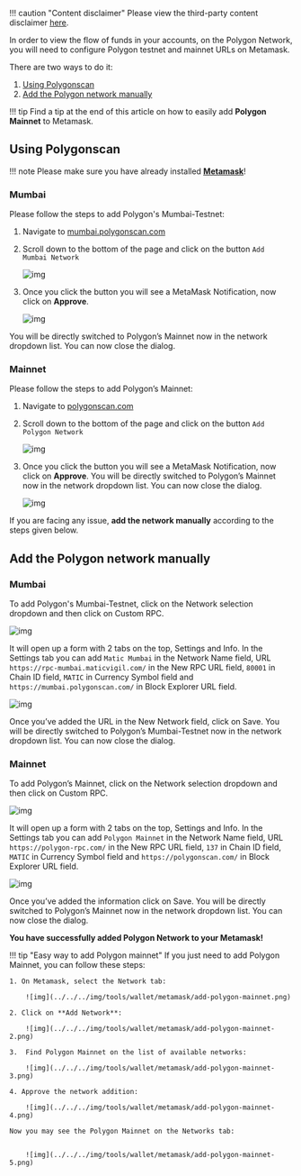 !!! caution "Content disclaimer"
    Please view the third-party content disclaimer [<ins>here</ins>](https://github.com/0xPolygon/wiki/blob/master/CONTENT_DISCLAIMER.md).

In order to view the flow of funds in your accounts, on the Polygon Network, you will need to configure Polygon testnet and mainnet URLs on Metamask.

There are two ways to do it:

1. [Using Polygonscan](add-polygon-network.md#polygon-scan)
2. [Add the Polygon network manually](add-polygon-network.md#add-the-polygon-network-manually)

!!! tip
    Find a tip at the end of this article on how to easily add **Polygon Mainnet** to Metamask.

## Using Polygonscan

!!! note
    Please make sure you have already installed <ins>**[Metamask](https://metamask.io/)**</ins>!

### Mumbai

Please follow the steps to add Polygon's Mumbai-Testnet:

1. Navigate to [mumbai.polygonscan.com](https://mumbai.polygonscan.com/)
2. Scroll down to the bottom of the page and click on the button `Add Mumbai Network`

      ![img](../../../img/tools/wallet/metamask/testnet-button.png)

3. Once you click the button you will see a MetaMask Notification, now click on **Approve**.

      ![img](../../../img/tools/wallet/metamask/testnet-addnetwork.png)

You will be directly switched to Polygon’s Mainnet now in the network dropdown list. You can now close the dialog.

### Mainnet

Please follow the steps to add Polygon’s Mainnet:

1. Navigate to [polygonscan.com](https://polygonscan.com/)
2. Scroll down to the bottom of the page and click on the button `Add Polygon Network`

      ![img](../../../img/tools/wallet/metamask/mainnet-button.png)

3. Once you click the button you will see a MetaMask Notification, now click on **Approve**. You will be directly switched to Polygon’s Mainnet now in the network dropdown list. You can now close the dialog.

      ![img](../../../img/tools/wallet/metamask/mainnet-addnetwork.png)

If you are facing any issue, **add the network manually** according to the steps given below.

## Add the Polygon network manually

### Mumbai

To add Polygon's Mumbai-Testnet, click on the Network selection dropdown and then click on Custom RPC.

![img](../../../img/tools/wallet/metamask/select-network.png)

It will open up a form with 2 tabs on the top, Settings and Info. In the Settings tab you can add `Matic Mumbai` in the Network Name field, URL `https://rpc-mumbai.maticvigil.com/` in the New RPC URL field, `80001` in Chain ID field, `MATIC` in Currency Symbol field and `https://mumbai.polygonscan.com/` in Block Explorer URL field.

![img](../../../img/tools/wallet/metamask/metamask-settings-mumbai.png)

Once you’ve added the URL in the New Network field, click on Save. You will be directly switched to Polygon’s Mumbai-Testnet now in the network dropdown list. You can now close the dialog.

### Mainnet

To add Polygon’s Mainnet, click on the Network selection dropdown and then click on Custom RPC.

![img](../../../img/tools/wallet/metamask/select-network.png)

It will open up a form with 2 tabs on the top, Settings and Info. In the Settings tab you can add `Polygon Mainnet` in the Network Name field, URL `https://polygon-rpc.com/` in the New RPC URL field, `137` in Chain ID field, `MATIC` in Currency Symbol field and `https://polygonscan.com/` in Block Explorer URL field.

![img](../../../img/tools/wallet/metamask/metamask-settings-mainnet.png)

Once you’ve added the information click on Save. You will be directly switched to Polygon’s Mainnet now in the network dropdown list. You can now close the dialog.

**You have successfully added Polygon Network to your Metamask!**

!!! tip "Easy way to add Polygon mainnet"
    If you just need to add Polygon Mainnet, you can follow these steps:

    1. On Metamask, select the Network tab:

        ![img](../../../img/tools/wallet/metamask/add-polygon-mainnet.png)

    2. Click on **Add Network**:

        ![img](../../../img/tools/wallet/metamask/add-polygon-mainnet-2.png)

    3.  Find Polygon Mainnet on the list of available networks:

        ![img](../../../img/tools/wallet/metamask/add-polygon-mainnet-3.png)

    4. Approve the network addition:

        ![img](../../../img/tools/wallet/metamask/add-polygon-mainnet-4.png)

    Now you may see the Polygon Mainnet on the Networks tab:


        ![img](../../../img/tools/wallet/metamask/add-polygon-mainnet-5.png)